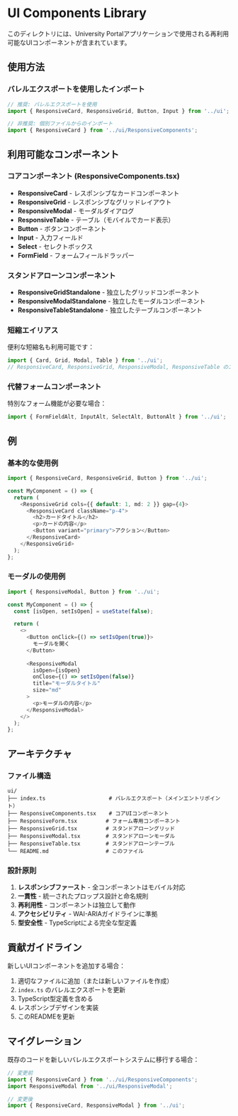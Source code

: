 # UI Components Library

このディレクトリには、University Portalアプリケーションで使用される再利用可能なUIコンポーネントが含まれています。

## 使用方法

### バレルエクスポートを使用したインポート

```typescript
// 推奨: バレルエクスポートを使用
import { ResponsiveCard, ResponsiveGrid, Button, Input } from '../ui';

// 非推奨: 個別ファイルからのインポート
import { ResponsiveCard } from '../ui/ResponsiveComponents';
```

## 利用可能なコンポーネント

### コアコンポーネント (ResponsiveComponents.tsx)

- **ResponsiveCard** - レスポンシブなカードコンポーネント
- **ResponsiveGrid** - レスポンシブなグリッドレイアウト
- **ResponsiveModal** - モーダルダイアログ
- **ResponsiveTable** - テーブル（モバイルでカード表示）
- **Button** - ボタンコンポーネント
- **Input** - 入力フィールド
- **Select** - セレクトボックス
- **FormField** - フォームフィールドラッパー

### スタンドアローンコンポーネント

- **ResponsiveGridStandalone** - 独立したグリッドコンポーネント
- **ResponsiveModalStandalone** - 独立したモーダルコンポーネント
- **ResponsiveTableStandalone** - 独立したテーブルコンポーネント

### 短縮エイリアス

便利な短縮名も利用可能です：

```typescript
import { Card, Grid, Modal, Table } from '../ui';
// ResponsiveCard, ResponsiveGrid, ResponsiveModal, ResponsiveTable のエイリアス
```

### 代替フォームコンポーネント

特別なフォーム機能が必要な場合：

```typescript
import { FormFieldAlt, InputAlt, SelectAlt, ButtonAlt } from '../ui';
```

## 例

### 基本的な使用例

```typescript
import { ResponsiveCard, ResponsiveGrid, Button } from '../ui';

const MyComponent = () => {
  return (
    <ResponsiveGrid cols={{ default: 1, md: 2 }} gap={4}>
      <ResponsiveCard className="p-4">
        <h2>カードタイトル</h2>
        <p>カードの内容</p>
        <Button variant="primary">アクション</Button>
      </ResponsiveCard>
    </ResponsiveGrid>
  );
};
```

### モーダルの使用例

```typescript
import { ResponsiveModal, Button } from '../ui';

const MyComponent = () => {
  const [isOpen, setIsOpen] = useState(false);

  return (
    <>
      <Button onClick={() => setIsOpen(true)}>
        モーダルを開く
      </Button>
      
      <ResponsiveModal
        isOpen={isOpen}
        onClose={() => setIsOpen(false)}
        title="モーダルタイトル"
        size="md"
      >
        <p>モーダルの内容</p>
      </ResponsiveModal>
    </>
  );
};
```

## アーキテクチャ

### ファイル構造

```
ui/
├── index.ts                    # バレルエクスポート（メインエントリポイント）
├── ResponsiveComponents.tsx    # コアUIコンポーネント
├── ResponsiveForm.tsx         # フォーム専用コンポーネント
├── ResponsiveGrid.tsx         # スタンドアローングリッド
├── ResponsiveModal.tsx        # スタンドアローンモーダル
├── ResponsiveTable.tsx        # スタンドアローンテーブル
└── README.md                  # このファイル
```

### 設計原則

1. **レスポンシブファースト** - 全コンポーネントはモバイル対応
2. **一貫性** - 統一されたプロップス設計と命名規則
3. **再利用性** - コンポーネントは独立して動作
4. **アクセシビリティ** - WAI-ARIAガイドラインに準拠
5. **型安全性** - TypeScriptによる完全な型定義

## 貢献ガイドライン

新しいUIコンポーネントを追加する場合：

1. 適切なファイルに追加（または新しいファイルを作成）
2. `index.ts` のバレルエクスポートを更新
3. TypeScript型定義を含める
4. レスポンシブデザインを実装
5. このREADMEを更新

## マイグレーション

既存のコードを新しいバレルエクスポートシステムに移行する場合：

```typescript
// 変更前
import { ResponsiveCard } from '../ui/ResponsiveComponents';
import ResponsiveModal from '../ui/ResponsiveModal';

// 変更後
import { ResponsiveCard, ResponsiveModal } from '../ui';
```